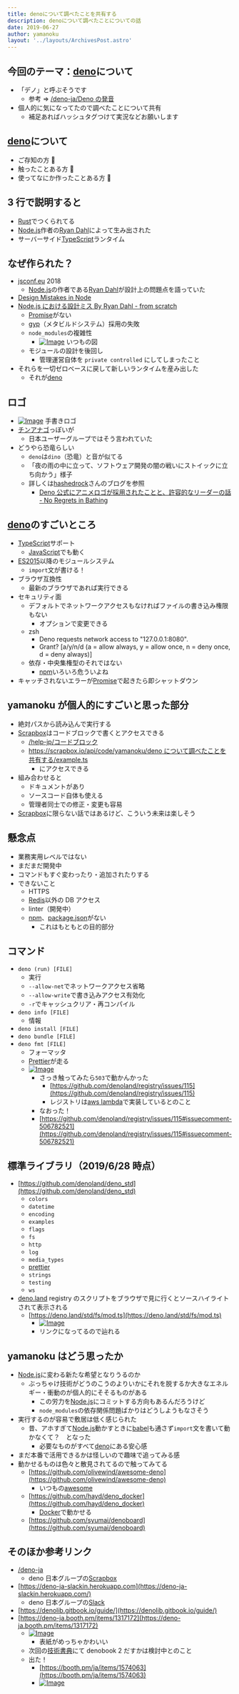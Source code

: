 ```yaml
---
title: denoについて調べたことを共有する
description: denoについて調べたことについての話
date: 2019-06-27
author: yamanoku
layout: '../layouts/ArchivesPost.astro'
---
```


## 今回のテーマ：[deno](https://scrapbox.io/yamanoku/deno)について

- 「デノ」と呼ぶそうです
  - 参考 => [/deno-ja/Deno の発音](https://scrapbox.io/deno-ja/Deno%E3%81%AE%E7%99%BA%E9%9F%B3)
- 個人的に気になってたので調べたことについて共有
  - 補足あればハッシュタグつけて実況などお願いします

## [deno](https://scrapbox.io/yamanoku/deno)について<br>

- ご存知の方 🙋
- 触ったことある方 🙋
- 使ってなにか作ったことある方 🙋

## 3 行で説明すると

- [Rust](https://scrapbox.io/yamanoku/Rust)でつくられてる
- [Node.js](https://scrapbox.io/yamanoku/Node.js)作者の[Ryan Dahl](https://scrapbox.io/yamanoku/Ryan_Dahl)によって生み出された
- サーバーサイド[TypeScript](https://scrapbox.io/yamanoku/TypeScript)ランタイム

## なぜ作られた？

- [jsconf.eu](https://scrapbox.io/yamanoku/jsconf.eu) 2018
  - [Node.js](https://scrapbox.io/yamanoku/Node.js)の作者である[Ryan Dahl](https://scrapbox.io/yamanoku/Ryan_Dahl)が設計上の問題点を語っていた
- [Design Mistakes in Node](https://tinyclouds.org/jsconf2018.pdf)
- [Node.js における設計ミス By Ryan Dahl - from scratch](https://yosuke-furukawa.hatenablog.com/entry/2018/06/07/080335)
  - [Promise](https://scrapbox.io/yamanoku/Promise)がない
  - [gyp](https://scrapbox.io/yamanoku/gyp)（メタビルドシステム）採用の失敗
  - `node_modules`の複雑性
    - [![Image](https://gyazo.com/6f8d9b25b1f294b99ce052471010a25b/thumb/1000)](https://gyazo.com/6f8d9b25b1f294b99ce052471010a25b) いつもの図
  - モジュールの設計を後回し
    - 管理運営自体を `private controlled` にしてしまったこと
- それらを一切ゼロベースに戻して新しいランタイムを産み出した
  - それが[deno](https://scrapbox.io/yamanoku/deno)

## ロゴ

- [![Image](https://cdn-ak.f.st-hatena.com/images/fotolife/h/hashrock/20190204/20190204030029.png)](https://cdn-ak.f.st-hatena.com/images/fotolife/h/hashrock/20190204/20190204030029.png) 手書きロゴ
- [チンアナゴ](https://scrapbox.io/yamanoku/%E3%83%81%E3%83%B3%E3%82%A2%E3%83%8A%E3%82%B4)っぽいが
  - 日本ユーザーグループではそう言われていた
- どうやら恐竜らしい
  - `deno`は`dino`（恐竜）と音が似てる
  - 「夜の雨の中に立って、ソフトウェア開発の闇の戦いにストイックに立ち向かう」様子
  - 詳しくは[hashedrock](https://scrapbox.io/yamanoku/hashedrock)さんのブログを参照
    - [Deno 公式にアニメロゴが採用されたことと、許容的なリーダーの話 - No Regrets in Bathing](http://hashrock.hatenablog.com/entry/2019/02/04/040505)

## [deno](https://scrapbox.io/yamanoku/deno)のすごいところ

- [TypeScript](https://scrapbox.io/yamanoku/TypeScript)サポート
  - [JavaScript](https://scrapbox.io/yamanoku/JavaScript)でも動く
- [ES2015](https://scrapbox.io/yamanoku/ES2015)以降のモジュールシステム
  - `import`文が書ける！
- ブラウザ互換性
  - 最新のブラウザであれば実行できる
- セキュリティ面
  - デフォルトでネットワークアクセスもなければファイルの書き込み権限もない
    - オプションで変更できる
  - zsh
    - Deno requests network access to "127.0.0.1:8080".
    - Grant? [a/y/n/d (a = allow always, y = allow once, n = deny once, d = deny always)]
  - 依存・中央集権型のそれではない
    - [npm](https://scrapbox.io/yamanoku/npm)いろいろ危ういよね
- キャッチされないエラーが[Promise](https://scrapbox.io/yamanoku/Promise)で起きたら即シャットダウン

## yamanoku が個人的にすごいと思った部分<br>

- 絶対パスから読み込んで実行する
- [Scrapbox](https://scrapbox.io/yamanoku/Scrapbox)はコードブロックで書くとアクセスできる
  - [/help-jp/コードブロック](https://scrapbox.io/help-jp/%E3%82%B3%E3%83%BC%E3%83%89%E3%83%96%E3%83%AD%E3%83%83%E3%82%AF)
  - [https://scrapbox.io/api/code/yamanoku/deno について調べたことを共有する/example.ts](https://scrapbox.io/api/code/yamanoku/deno%E3%81%AB%E3%81%A4%E3%81%84%E3%81%A6%E8%AA%BF%E3%81%B9%E3%81%9F%E3%81%93%E3%81%A8%E3%82%92%E5%85%B1%E6%9C%89%E3%81%99%E3%82%8B/example.ts)
    - にアクセスできる
- 組み合わせると
  - ドキュメントがあり
  - ソースコード自体も使える
  - 管理者同士での修正・変更も容易
- [Scrapbox](https://scrapbox.io/yamanoku/Scrapbox)に限らない話ではあるけど、こういう未来は楽しそう

## 懸念点

- 業務実用レベルではない
- まだまだ開発中
- コマンドもすぐ変わったり・追加されたりする
- できないこと
  - HTTPS
  - [Redis](https://scrapbox.io/yamanoku/Redis)以外の DB アクセス
  - linter（開発中）
  - [npm](https://scrapbox.io/yamanoku/npm)、[package.json](https://scrapbox.io/yamanoku/package.json)がない
    - これはもともとの目的部分

## コマンド

- `deno (run) [FILE]`
  - 実行
  - `--allow-net`でネットワークアクセス省略
  - `--allow-write`で書き込みアクセス有効化
  - `-r`でキャッシュクリア・再コンパイル
- `deno info [FILE]`
  - 情報
- `deno install [FILE]`
- `deno bundle [FILE]`
- `deno fmt [FILE]`
  - フォーマッタ
  - [Prettier](https://scrapbox.io/yamanoku/Prettier)が走る
  - [![Image](https://gyazo.com/36a3442d97fa62def07c7d091bb60759/thumb/1000)](https://gyazo.com/36a3442d97fa62def07c7d091bb60759)
    - さっき触ってみたら`503`で動かんかった
      - [https://github.com/denoland/registry/issues/115](https://github.com/denoland/registry/issues/115)
      - レジストリは[aws lambda](https://scrapbox.io/yamanoku/aws_lambda)で実装しているとのこと
    - なおった！
    - [https://github.com/denoland/registry/issues/115#issuecomment-506782521](https://github.com/denoland/registry/issues/115#issuecomment-506782521)

## 標準ライブラリ（2019/6/28 時点）

- [https://github.com/denoland/deno_std](https://github.com/denoland/deno_std)
  - `colors`
  - `datetime`
  - `encoding`
  - `examples`
  - `flags`
  - `fs`
  - `http`
  - `log`
  - `media_types`
  - [prettier](https://scrapbox.io/yamanoku/prettier)
  - `strings`
  - `testing`
  - `ws`
- [deno.land](https://deno.land/) registry のスクリプトをブラウザで見に行くとソースハイライトされて表示される
  - [https://deno.land/std/fs/mod.ts](https://deno.land/std/fs/mod.ts)
    - [![Image](https://gyazo.com/35a098a488edbec2f9378a1d40c4b181/thumb/1000)](https://gyazo.com/35a098a488edbec2f9378a1d40c4b181)
    - リンクになってるので辿れる

## yamanoku はどう思ったか

- [Node.js](https://scrapbox.io/yamanoku/Node.js)に変わる新たな希望となりうるのか
  - ぶっちゃけ技術がどうのこうのよりいかにそれを脱するか大きなエネルギー・衝動のが個人的にそそるものがある
    - この労力を[Node.js](https://scrapbox.io/yamanoku/Node.js)にコミットする方向もあるんだろうけど
    - `node_modules`の依存関係問題ばかりはどうしようもなさそう
- 実行するのが容易で敷居は低く感じられた
  - 昔、アホすぎて[Node.js](https://scrapbox.io/yamanoku/Node.js)動かすときに[babel](https://scrapbox.io/yamanoku/babel)も通さず`import`文を書いて動かなくて？　となった
    - 必要なものがすべて[deno](https://scrapbox.io/yamanoku/deno)にある安心感
- まだ本番で活用できるかは怪しいので趣味で追ってみる感
- 動かせるものは色々と散見されてるので触ってみてる
  - [https://github.com/olivewind/awesome-deno](https://github.com/olivewind/awesome-deno)
    - いつもの[awesome](https://scrapbox.io/yamanoku/awesome)
  - [https://github.com/hayd/deno_docker](https://github.com/hayd/deno_docker)
    - [Docker](https://scrapbox.io/yamanoku/Docker)で動かせる
  - [https://github.com/syumai/denoboard](https://github.com/syumai/denoboard)

## そのほか参考リンク

- [/deno-ja](https://scrapbox.io/deno-ja/)
  - deno 日本グループの[Scrapbox](https://scrapbox.io/yamanoku/Scrapbox)
- [https://deno-ja-slackin.herokuapp.com](https://deno-ja-slackin.herokuapp.com/)
  - deno 日本グループの[Slack](https://scrapbox.io/yamanoku/Slack)
- [https://denolib.gitbook.io/guide/](https://denolib.gitbook.io/guide/)
- [https://deno-ja.booth.pm/items/1317172](https://deno-ja.booth.pm/items/1317172)
  - [![Image](https://gyazo.com/c63b12633250d1182236890787093336/thumb/1000)](https://gyazo.com/c63b12633250d1182236890787093336)
    - 表紙がめっちゃかわいい
  - 次回の[技術書典](https://scrapbox.io/yamanoku/%E6%8A%80%E8%A1%93%E6%9B%B8%E5%85%B8)にて denobook 2 だすかは検討中とのこと
  - 出た！
    - [https://booth.pm/ja/items/1574063](https://booth.pm/ja/items/1574063)
    - [![Image](https://gyazo.com/5804a924d764618d5f82e6e93f38fa2f/thumb/1000)](https://gyazo.com/5804a924d764618d5f82e6e93f38fa2f)
